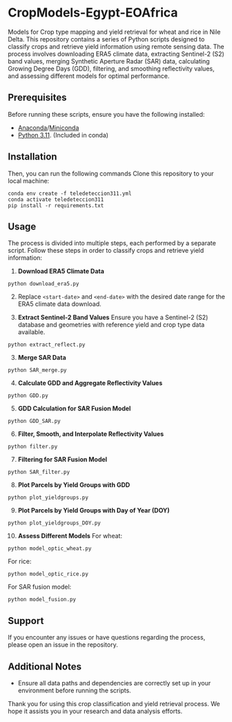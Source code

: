 # CropModels-Egypt-EOAfrica
Models for Crop type mapping and yield retrieval for wheat and rice in Nile Delta. This repository contains a series of Python scripts designed to classify crops and retrieve yield information using remote sensing data. The process involves downloading ERA5 climate data, extracting Sentinel-2 (S2) band values, merging Synthetic Aperture Radar (SAR) data, calculating Growing Degree Days (GDD), filtering, and smoothing reflectivity values, and assessing different models for optimal performance.

## Prerequisites

Before running these scripts, ensure you have the following installed:
- [Anaconda](https://www.anaconda.com/download)/[Miniconda](https://docs.conda.io/en/latest/miniconda.html)
- [Python 3.11](https://docs.python.org/es/3.11/). (Included in conda)

## Installation

Then, you can run the following commands
Clone this repository to your local machine:
```
conda env create -f teledeteccion311.yml
conda activate teledeteccion311
pip install -r requirements.txt
```
## Usage

The process is divided into multiple steps, each performed by a separate script. Follow these steps in order to classify crops and retrieve yield information:

1. **Download ERA5 Climate Data**
```
python download_era5.py
```
2. Replace `<start-date>` and `<end-date>` with the desired date range for the ERA5 climate data download.

2. **Extract Sentinel-2 Band Values**
Ensure you have a Sentinel-2 (S2) database and geometries with reference yield and crop type data available.
```
python extract_reflect.py
```
3. **Merge SAR Data**
```
python SAR_merge.py
```
4. **Calculate GDD and Aggregate Reflectivity Values**
```
python GDD.py
```
5. **GDD Calculation for SAR Fusion Model**
```
python GDD_SAR.py
```
6. **Filter, Smooth, and Interpolate Reflectivity Values**
```
python filter.py
```
7. **Filtering for SAR Fusion Model**
```
python SAR_filter.py
```
8. **Plot Parcels by Yield Groups with GDD**
 ```
python plot_yieldgroups.py
```
9. **Plot Parcels by Yield Groups with Day of Year (DOY)**
```
python plot_yieldgroups_DOY.py
```
10. **Assess Different Models**
 For wheat:
 ```
 python model_optic_wheat.py
 ```
 For rice:
 ```
 python model_optic_rice.py
 ```
 For SAR fusion model:
 ```
 python model_fusion.py
 ```
## Support

If you encounter any issues or have questions regarding the process, please open an issue in the repository.


## Additional Notes

- Ensure all data paths and dependencies are correctly set up in your environment before running the scripts.

Thank you for using this crop classification and yield retrieval process. We hope it assists you in your research and data analysis efforts.


